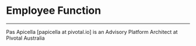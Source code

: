 # Employee Function 

<hr />
Pas Apicella [papicella at pivotal.io] is an Advisory Platform Architect at Pivotal Australia